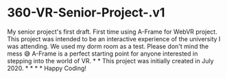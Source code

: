 # 360-VR-Senior-Project-.v1
My senior project's first draft.
First time using A-Frame for WebVR project.
This project was intended to be an interactive experience of the university I was attending.
We used my dorm room as a test. Please don't mind the mess 😅
A-Frame is a perfect starting point for anyone interested in stepping into the world of VR.
*
*
This project was initially created in July 2020.
*
*
*
*
Happy Coding!
